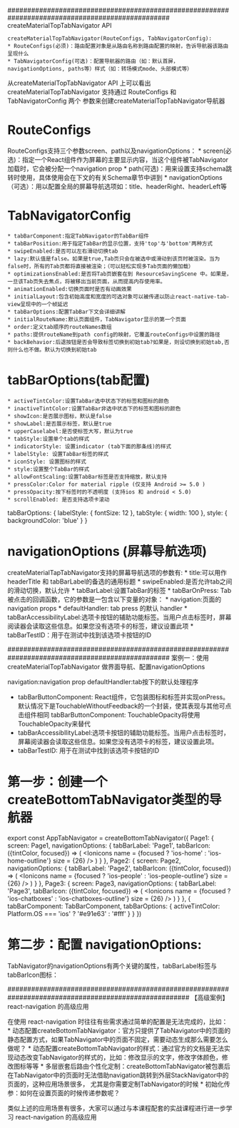 #################################################################################################
createMaterialTopTabNavigator API

    createMaterialTopTabNavigator(RouteConfigs, TabNavigatorConfig):
    * RouteConfigs(必须)：路由配置对象是从路由名称到路由配置的映射，告诉导航器该路由呈现什么
    * TabNavigatorConfig(可选)：配置导航器的路由（如：默认首屏，navigationOptions, paths等）样式（如：转场模式mode、头部模式等）

从createMaterialTopTabNavigator API 上可以看出 createMaterialTopTabNavigator 支持通过 RouteConfigs 和 TabNavigatorConfig 两个
参数来创建createMaterialTopTabNavigator导航器

# RouteConfigs

RouteConfigs支持三个参数screen、path以及navigationOptions：
    * screen(必选)：指定一个React组件作为屏幕的主要显示内容，当这个组件被TabNavigator加载时，它会被分配一个navigation prop
    * path(可选)：用来设置支持schema跳转时使用，具体使用会在下文的有关Schema章节中讲到
    * navigationOptions（可选）：用以配置全局的屏幕导航选项如：title、headerRight、headerLeft等

# TabNavigatorConfig
    * tabBarComponent:指定TabNavigator的TabBar组件
    * tabBarPosition:用于指定TabBar的显示位置，支持'top'与'bottom'两种方式
    * swipeEnabled:是否可以左右滑动切换tab
    * lazy:默认值是false。如果是true,Tab页只会在被选中或滑动到该页时被渲染。当为false时，所有的Tab页都将直接被渲染；（可以轻松实现多Tab页面的懒加载）
    * optimizationsEnabled:是否将Tab页嵌套在到 ResourceSavingScene 中。如果是，一旦该Tab页失去焦点，将被移出当前页面，从而提高内存使用率。
    * animationEnabled:切换页面时是否有动画效果
    * initialLayout:包含初始高度和宽度的可选对象可以被传递以防止react-native-tab-view呈现中的一个帧延迟
    * tabBarOptions:配置TabBar下文会详细讲解
    * initialRouteName:默认页面组件，TabNavigator显示的第一个页面
    * order:定义tab顺序的routeNames数组
    * paths:提供routeName到path config的映射，它覆盖routeConfigs中设置的路径
    * backBehavior:后退按钮是否会导致标签切换到初始tab?如果是，则设切换到初始tab,否则什么也不做。默认为切换到初始tab

# tabBarOptions(tab配置)
    * activeTintColor:设置TabBar选中状态下的标签和图标的颜色
    * inactiveTintColor:设置TabBar非选中状态下的标签和图标的颜色
    * showIcon:是否展示图标，默认是false
    * showLabel:是否展示标签，默认是true
    * upperCaselabel:是否使标签大写，默认为true
    * tabStyle:设置单个tab的样式
    * indicatorStyle: 设置indicator (tab下面的那条线)的样式
    * labelStyle: 设置TabBar标签的样式
    * iconStyle: 设置图标的样式
    * style:设置整个TabBar的样式
    * allowFontScaling:设置TabBar标签是否支持缩放，默认支持
    * pressColor:Color for material ripple (仅支持 Android >= 5.0 )
    * pressOpacity:按下标签时的不透明度 (支持ios 和 android < 5.0)
    * scrollEnabled: 是否支持选项卡滚动

tabBarOptions: {
    labelStyle: {
        fontSize: 12
    },
    tabStyle: {
        width: 100
    },
    style: {
        backgroundColor: 'blue'
    }
}

# navigationOptions (屏幕导航选项)

createMaterialTapTabNavigator支持的屏幕导航选项的参数有:
    * title:可以用作headerTitle 和 tabBarLabel的备选的通用标题
    * swipeEnabled:是否允许tab之间的滑动切换，默认允许
    * tabBarLabel:设置TabBar的标签
    * tabBarOnPress: Tab被点击的回调函数，它的参数是一包含以下变量的对象：
        * navigation:页面的navigation props
        * defaultHandler: tab press 的默认 handler
    * tabBarAccessibilityLabel:选项卡按钮的辅助功能标签。当用户点击标签时，屏幕阅读器会读取这些信息。如果您没有选项卡的标签，建议设置此项
    * tabBarTestID：用于在测试中找到该选项卡按钮的ID

#################################################################################################
案例一：使用 createMaterialTopTabNavigator 做界面导航、配置navigationOptions

navigation:navigation prop
defaultHandler:tab按下的默认处理程序

* tabBarButtonComponent: React组件，它包装图标和标签并实现onPress。默认情况下是TouchableWithoutFeedback的一个封装，使其表现与其他可点击组件相同
  tabBarButtonComponent: TouchableOpacity将使用TouchableOpacity来替代
* tabBarAccessibllityLabel:选项卡按钮的辅助功能标签。当用户点击标签时，屏幕阅读器会读取这些信息。如果您没有选项卡的标签，建议设置此项。
* tabBarTestID: 用于在测试中找到该选项卡按钮的ID

# 第一步：创建一个createBottomTabNavigator类型的导航器

export const AppTabNavigator = createBottomTabNavigator({
    Page1: {
        screen: Page1,
        navigationOptions: {
            tabBarLabel: 'Page1',
            tabBarIcon: ({tintColor, focused}) => (
                <Ionicons
                    name = {focused ? 'ios-home' : 'ios-home-outline'}
                    size = {26}
                />
            )
        }
    },
    Page2: {
        screen: Page2,
        navigationOptions: {
            tabBarLabel: 'Page2',
            tabBarIcon: ({tintColor, focused}) => (
                <Ionicons
                    name = {focused ? 'ios-people' : 'ios-people-outline'}
                    size = {26}
                />
            )
        }
    },
    Page3: {
        screen: Page3,
        navigationOptions: {
            tabBarLabel: 'Page3',
            tabBarIcon: ({tintColor, focused}) => (
                <Ionicons
                    name = {focused ? 'ios-chatboxes' : 'ios-chatboxes-outline'}
                    size = {26}
                />
            )
        }
    }, {
        tabBarComponent: TabBarComponent,
        tabBarOptions: {
            activeTintColor: Platform.OS === 'ios' ? '#e91e63' : '#fff'
        }
    }
})

# 第二步：配置 navigationOptions:

TabNavigator的navigationOptions有两个关键的属性，tabBarLabel标签与tabBarIcon图标：









######################################################################################################
【高级案例】 react-navigation 的高级应用

在使用 react-navigation 时往往有些需求通过简单的配置是无法完成的，比如：
    * 动态配置createBottomTabNavigator：官方只提供了TabNavigator中的页面的静态配置方式，如果TabNavigator中的页面不固定，需要动态生成那么需要怎么做呢？
    * 动态配置createBottomTabNavigator的样式：通过官方的文档是无法实现动态改变TabNavigator的样式的，比如：修改显示的文字，修改字体颜色，修改图标等等
    * 多层嵌套后路由个性化定制：createBottomTabNavigator被包裹后在TabNavigator中的页面时无法借助navigation跳转到外层StackNavigator中的页面的，这种应用场景很多，
      尤其是你需要定制TabNavigator的时候
    * 初始化传参：如何在设置页面的时候传递参数呢？

类似上述的应用场景有很多，大家可以通过与本课程配套的实战课程进行进一步学习 react-navigation 的高级应用